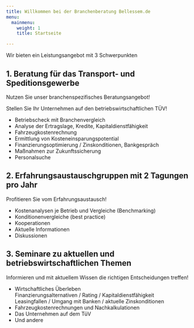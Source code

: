 ```yaml
---
title: Willkommen bei der Branchenberatung Bellessem.de
menu:
  mainmenu:
    weight: 1
    title: Startseite

---
```

Wir bieten ein Leistungsangebot mit 3 Schwerpunkten

## 1. Beratung für das Transport- und Speditionsgewerbe

Nutzen Sie unser branchenspezifisches Beratungsangebot!

Stellen Sie Ihr Unternehmen auf den betriebswirtschaftlichen TÜV!

* Betriebscheck mit Branchenvergleich
* Analyse der Ertragslage, Kredite, Kapitaldienstfähigkeit
* Fahrzeugkostenrechnung
* Ermittlung von Kosteneinsparungspotential
* Finanzierungsoptimierung / Zinskonditionen, Bankgespräch
* Maßnahmen zur Zukunftssicherung
* Personalsuche

## 2. Erfahrungsaustauschgruppen mit 2 Tagungen pro Jahr

Profitieren Sie vom Erfahrungsaustausch!

* Kostenanalysen je Betrieb und Vergleiche (Benchmarking)
* Konditionenvergleiche (best practice)
* Kooperationen
* Aktuelle Informationen
* Diskussionen

## 3. Seminare zu aktuellen und betriebswirtschaftlichen Themen

Informieren und mit aktuellem Wissen die richtigen Entscheidungen treffen!

* Wirtschaftliches Überleben  
  Finanzierungsalternativen / Rating / Kapitaldienstfähigkeit  
  Leasingfallen / Umgang mit Banken / aktuelle Zinskonditionen
* Fahrzeugkostenrechnungen und Nachkalkulationen
* Das Unternehmen auf dem TüV
* Und andere